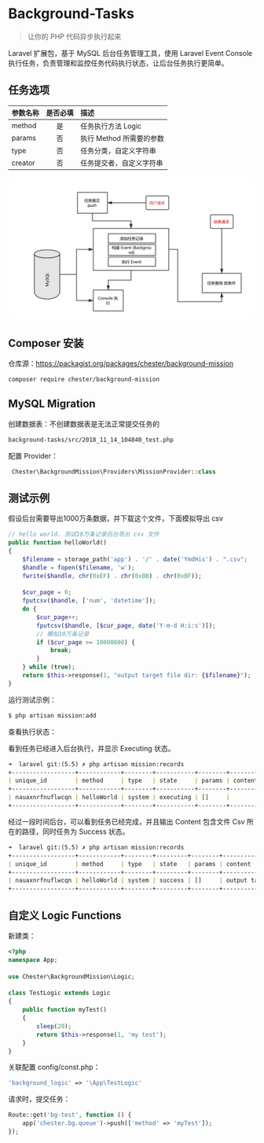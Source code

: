 # Background-Tasks

> 让你的 PHP 代码异步执行起来

Laravel 扩展包，基于 MySQL 后台任务管理工具，使用 Laravel Event Console 执行任务，负责管理和监控任务代码执行状态，让后台任务执行更简单。

## 任务选项

参数名称|是否必填|描述|
---|:--:|:---|
method|是|任务执行方法 Logic|
params|否|执行 Method 所需要的参数|
type|否|任务分类，自定义字符串|
creator|否|任务提交者，自定义字符串|

![demo](demo1.png)

## Composer 安装

仓库源：https://packagist.org/packages/chester/background-mission

```bash
composer require chester/background-mission
```

## MySQL Migration

创建数据表：不创建数据表是无法正常提交任务的

```bash
background-tasks/src/2018_11_14_104840_test.php
```

配置 Provider：

```php
 Chester\BackgroundMission\Providers\MissionProvider::class
```

## 测试示例

假设后台需要导出1000万条数据，并下载这个文件，下面模拟导出 csv

```php
// hello world. 测试10万条记录后台导出 csv 文件
public function helloWorld()
{
    $filename = storage_path('app') . '/' . date('YmdHis') . ".csv";
    $handle = fopen($filename, 'w');
    fwrite($handle, chr(0xEF) . chr(0xBB) . chr(0xBF));

    $cur_page = 0;
    fputcsv($handle, ['num', 'datetime']);
    do {
        $cur_page++;
        fputcsv($handle, [$cur_page, date('Y-m-d H:i:s')]);
        // 模拟10万条记录
        if ($cur_page >= 10000000) {
            break;
        }
    } while (true);
    return $this->response(1, "output target file dir: {$filename}");
}
```

运行测试示例：

```markdown
$ php artisan mission:add
```

查看执行状态：

看到任务已经进入后台执行，并显示 Executing 状态。
```markdown
➜  laravel git:(5.5) ✗ php artisan mission:records
+------------------+------------+--------+-----------+--------+--------------------+
| unique_id        | method     | type   | state     | params | content            |
+------------------+------------+--------+-----------+--------+--------------------+
| nauaxnrfnuflwcqn | helloWorld | system | executing | []     |                    |
+------------------+------------+--------+-----------+--------+--------------------+
```

经过一段时间后台，可以看到任务已经完成，并且输出 Content 包含文件 Csv 所在的路径，同时任务为 Success 状态。
```markdown
➜  laravel git:(5.5) ✗ php artisan mission:records
+------------------+------------+--------+---------+--------+---------------------------------------------------------------------+
| unique_id        | method     | type   | state   | params | content                                                             | 
+------------------+------------+--------+---------+--------+---------------------------------------------------------------------+
| nauaxnrfnuflwcqn | helloWorld | system | success | []     | output target file dir: /www/laravel/storage/app/20181117151438.csv |
+------------------+------------+--------+---------+--------+---------------------------------------------------------------------+
```

## 自定义 Logic Functions

新建类：

```php
<?php
namespace App;

use Chester\BackgroundMission\Logic;

class TestLogic extends Logic
{
    public function myTest()
    {
        sleep(20);
        return $this->response(1, 'my test');
    }
}
```

关联配置 config/const.php：

```php
'background_logic' => '\App\TestLogic'
```

请求时，提交任务：

```php
Route::get('bg-test', function () {
    app('chester.bg.queue')->push(['method' => 'myTest']);
});
```